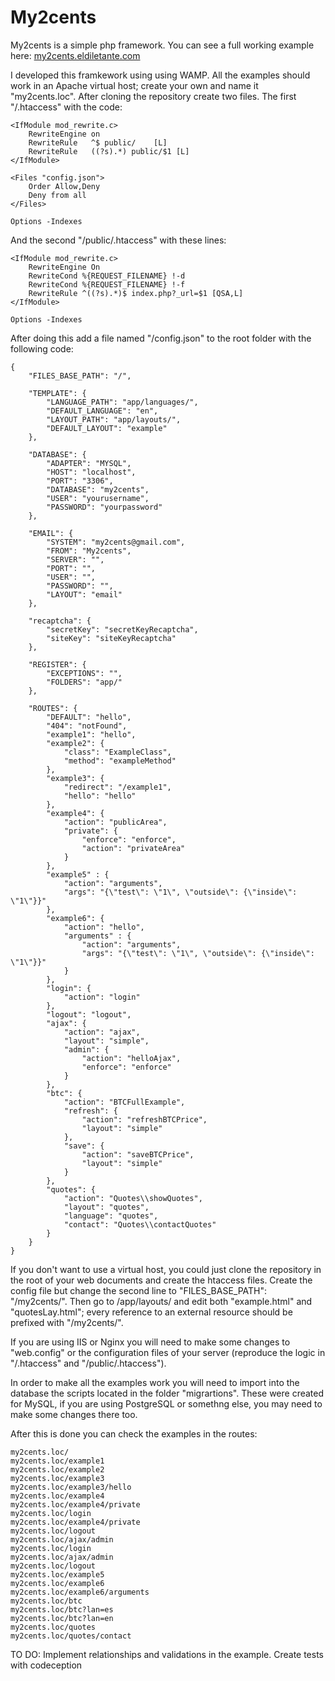 # My2cents

My2cents is a simple php framework. You can see a full working example here: <a href="https://my2cents.eldiletante.com/">my2cents.eldiletante.com</a>

I developed this framkework using using WAMP. All the examples should work in an Apache virtual host; create your own and name it "my2cents.loc". After cloning the repository create two files. The first "/.htaccess" with the code: 
```
<IfModule mod_rewrite.c>
    RewriteEngine on
    RewriteRule   ^$ public/    [L]
    RewriteRule   ((?s).*) public/$1 [L]
</IfModule>

<Files "config.json">
	Order Allow,Deny
	Deny from all
</Files>

Options -Indexes
```
And the second "/public/.htaccess" with these lines:
```
<IfModule mod_rewrite.c>
    RewriteEngine On
    RewriteCond %{REQUEST_FILENAME} !-d
    RewriteCond %{REQUEST_FILENAME} !-f
    RewriteRule ^((?s).*)$ index.php?_url=$1 [QSA,L]
</IfModule>

Options -Indexes
```
After doing this add a file named "/config.json" to the root folder with the following code:
```
{
	"FILES_BASE_PATH": "/",
	
	"TEMPLATE": {
		"LANGUAGE_PATH": "app/languages/",
		"DEFAULT_LANGUAGE": "en",
		"LAYOUT_PATH": "app/layouts/",
		"DEFAULT_LAYOUT": "example"
	},
	
	"DATABASE": {
		"ADAPTER": "MYSQL",
		"HOST": "localhost",
		"PORT": "3306",
		"DATABASE": "my2cents",
		"USER": "yourusername",
		"PASSWORD": "yourpassword"
	},
	
	"EMAIL": {
		"SYSTEM": "my2cents@gmail.com",
		"FROM": "My2cents",
		"SERVER": "",
		"PORT": "",
		"USER": "",
		"PASSWORD": "",
		"LAYOUT": "email"
	},
	
	"recaptcha": {
		"secretKey": "secretKeyRecaptcha",
		"siteKey": "siteKeyRecaptcha"
	},
	
	"REGISTER": {
		"EXCEPTIONS": "",
		"FOLDERS": "app/"
	},
	
	"ROUTES": {
		"DEFAULT": "hello",
		"404": "notFound",
		"example1": "hello",
		"example2": {
			"class": "ExampleClass",
			"method": "exampleMethod"
		},
		"example3": {
			"redirect": "/example1",
			"hello": "hello" 
		},
		"example4": {
			"action": "publicArea",
			"private": {
				"enforce": "enforce",
				"action": "privateArea"
			}
		},
		"example5" : {
			"action": "arguments",
			"args": "{\"test\": \"1\", \"outside\": {\"inside\": \"1\"}}"
		},
		"example6": {
			"action": "hello",
			"arguments" : {
				"action": "arguments",
				"args": "{\"test\": \"1\", \"outside\": {\"inside\": \"1\"}}"
			}
		},
		"login": {
			"action": "login"
		},
		"logout": "logout",
		"ajax": {
			"action": "ajax",
			"layout": "simple",
			"admin": {
				"action": "helloAjax",
				"enforce": "enforce"
			}
		},
		"btc": {
			"action": "BTCFullExample",
			"refresh": {
				"action": "refreshBTCPrice",
				"layout": "simple"
			},
			"save": { 
				"action": "saveBTCPrice",
				"layout": "simple"
			}
		},
		"quotes": {
			"action": "Quotes\\showQuotes",
			"layout": "quotes",
			"language": "quotes",
			"contact": "Quotes\\contactQuotes"
		}
	}
}
```
If you don't want to use a virtual host, you could just clone the repository in the root of your web documents and create the htaccess files. Create the config file but change the second line to "FILES_BASE_PATH": "/my2cents/". Then go to /app/layouts/ and edit both "example.html" and "quotesLay.html"; every reference to an external resource should be prefixed with "/my2cents/".

If you are using IIS or Nginx you will need to make some changes to "web.config" or the configuration files of your server (reproduce the logic in "/.htaccess" and "/public/.htaccess"). 

In order to make all the examples work you will need to import into the database the scripts located in the folder "migrartions". These were created for MySQL, if you are using PostgreSQL or somethng else, you may need to make some changes there too.

After this is done you can check the examples in the routes:
```
my2cents.loc/
my2cents.loc/example1
my2cents.loc/example2
my2cents.loc/example3
my2cents.loc/example3/hello
my2cents.loc/example4
my2cents.loc/example4/private
my2cents.loc/login
my2cents.loc/example4/private
my2cents.loc/logout
my2cents.loc/ajax/admin
my2cents.loc/login
my2cents.loc/ajax/admin
my2cents.loc/logout
my2cents.loc/example5
my2cents.loc/example6
my2cents.loc/example6/arguments
my2cents.loc/btc
my2cents.loc/btc?lan=es
my2cents.loc/btc?lan=en
my2cents.loc/quotes
my2cents.loc/quotes/contact
```


TO DO:
Implement relationships and validations in the example. 
Create tests with codeception 
